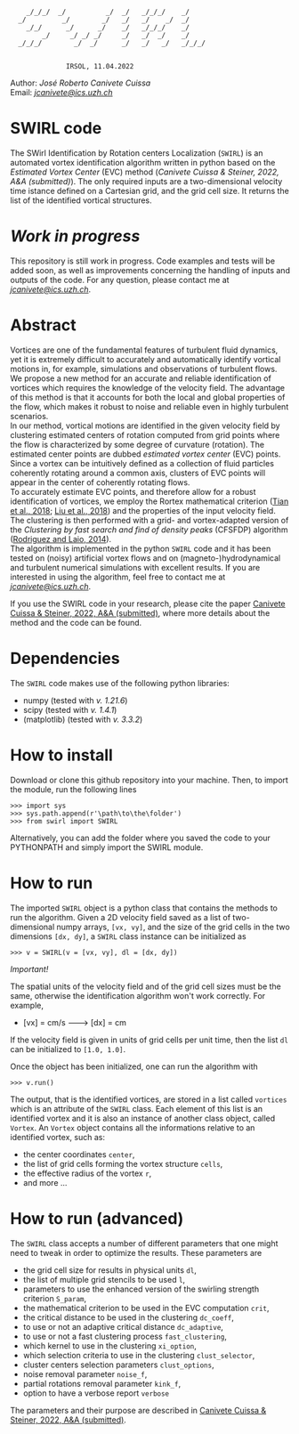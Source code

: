 ```                         
    _/_/_/  _/          _/  _/   _/_/_/    _/      
  _/         _/        _/   _/   _/    _/  _/      
    _/_/      _/      _/    _/   _/_/_/    _/      
        _/     _/ _/ _/     _/   _/  _/    _/      
  _/_/_/        _/  _/      _/   _/   _/   _/_/_/  


              IRSOL, 11.04.2022                      

```                                                     
Author: *José Roberto Canivete Cuissa*              
Email: *jcanivete@ics.uzh.ch*                       



# SWIRL code
The SWirl Identification by Rotation centers Localization (`SWIRL`) is an automated vortex identification algorithm written in python based on the _Estimated Vortex Center_ (EVC) method (*Canivete Cuissa & Steiner, 2022, A&A (submitted)*). The only required inputs are a two-dimensional velocity time istance defined on a Cartesian grid, and the grid cell size. It returns the list of the identified vortical structures.

# _Work in progress_
This repository is still work in progress. Code examples and tests will be added soon, as well as improvements concerning the handling of inputs and outputs of the code. For any question, please contact me at *jcanivete@ics.uzh.ch*.

# Abstract
Vortices are one of the fundamental features of turbulent fluid dynamics, yet it is extremely difficult to accurately and automatically identify vortical motions in, for example, simulations and observations of turbulent flows. We propose a new method for an accurate and reliable identification of vortices which requires the knowledge of the velocity field. The advantage of this method is that it accounts for both the local and global properties of the flow, which makes it robust to noise and reliable even in highly turbulent scenarios.  
In our method, vortical motions are identified in the given velocity field by clustering estimated centers of rotation computed from grid points where the flow is characterized by some degree of curvature (rotation). The estimated center points are dubbed _estimated vortex center_ (EVC) points. Since a vortex can be intuitively defined as a collection of fluid particles coherently rotating around a common axis, clusters of EVC points will appear in the center of coherently rotating flows.  
To accurately estimate EVC points, and therefore allow for a robust identification of vortices, we employ the Rortex mathematical criterion ([Tian et al., 2018](https://ui.adsabs.harvard.edu/abs/2018JFM...849..312T/abstract); [Liu et al., 2018](https://ui.adsabs.harvard.edu/abs/2018PhFl...30c5103L/abstract)) and the properties of the input velocity field. The clustering is then performed with a grid- and vortex-adapted version of the _Clustering by fast search and find of density peaks_ (CFSFDP) algorithm ([Rodriguez and Laio, 2014](https://ui.adsabs.harvard.edu/abs/2014Sci...344.1492R/abstract)).  
The algorithm is implemented in the python `SWIRL` code and it has been tested on (noisy) artificial vortex flows and on (magneto-)hydrodynamical and turbulent numerical simulations with excellent results. If you are interested in using the algorithm, feel free to contact me at *jcanivete@ics.uzh.ch*.

If you use the SWIRL code in your research, please cite the paper [Canivete Cuissa & Steiner, 2022, A&A (submitted)](...), where more details about the method and the code can be found.

# Dependencies
The `SWIRL` code makes use of the following python libraries:
- numpy (tested with _v. 1.21.6_)
- scipy (tested with _v. 1.4.1_)
- (matplotlib) (tested with _v. 3.3.2_)

# How to install
Download or clone this github repository into your machine. Then, to import the module, run the following lines

```
>>> import sys
>>> sys.path.append(r'\path\to\the\folder')
>>> from swirl import SWIRL
```

Alternatively, you can add the folder where you saved the code to your PYTHONPATH and simply import the SWIRL module. 

# How to run
The imported `SWIRL` object is a python class that contains the methods to run the algorithm.
Given a 2D velocity field saved as a list of two-dimensional numpy arrays, `[vx, vy]`, and the size of the grid cells in the two dimensions `[dx, dy]`, a `SWIRL` class instance can be initialized as

```
>>> v = SWIRL(v = [vx, vy], dl = [dx, dy])
```
*Important!* 

The spatial units of the velocity field and of the grid cell sizes must be the same, otherwise the identification algorithm won't work correctly. For example, 
- [vx] = cm/s  --->   [dx] = cm 

If the velocity field is given in units of grid cells per unit time, then the list `dl` can be initialized to `[1.0, 1.0]`.

Once the object has been initialized, one can run the algorithm with
```
>>> v.run()
```

The output, that is the identified vortices, are stored in a list called `vortices` which is an attribute of the `SWIRL` class. Each element of this list is an identified vortex and it is also an instance of another class object, called `Vortex`. An `Vortex` object contains all the informations relative to an identified vortex, such as:
- the center coordinates `center`, 
- the list of grid cells forming the vortex structure `cells`, 
- the effective radius of the vortex `r`,
- and more ...

# How to run (advanced)

The `SWIRL` class accepts a number of different parameters that one might need to tweak in order to optimize the results. These parameters are
- the grid cell size for results in physical units `dl`,
- the list of multiple grid stencils to be used `l`,
- parameters to use the enhanced version of the swirling strength criterion `S_param`,
- the mathematical criterion to be used in the EVC computation `crit`,   
- the critical distance to be used in the clustering `dc_coeff`,  
- to use or not an adaptive critical distance `dc_adaptive`,  
- to use or not a fast clustering process `fast_clustering`, 
- which kernel to use in the clustering `xi_option`,
- which selection criteria to use in the clustering `clust_selector`, 
- cluster centers selection parameters `clust_options`, 
- noise removal parameter `noise_f`,
- partial rotations removal parameter `kink_f`,
- option to have a verbose report `verbose`

The parameters and their purpose are described in [Canivete Cuissa & Steiner, 2022, A&A (submitted)](...).
